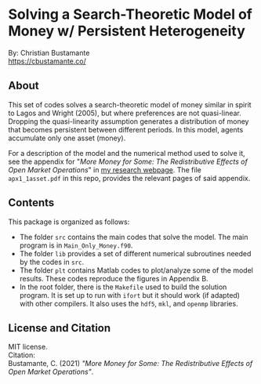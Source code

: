 # Solving a Search-Theoretic Model of Money w/ Persistent Heterogeneity

By: Christian Bustamante <br>
<a href="https://cbustamante.co"><https://cbustamante.co/></a><br>


## About

This set of codes solves a search-theoretic model of money similar in spirit to Lagos and Wright (2005), but where
preferences are not quasi-linear. Dropping the quasi-linearity assumption generates a distribution of
money that becomes persistent between different periods. In this model, agents accumulate only one asset (money).

For a description of the model and the numerical method used to solve it, see the appendix for
"*More Money for Some: The Redistributive Effects of Open Market Operations*" in [my research webpage](https://cbustamante.co/research).
The file `apx1_1asset.pdf` in this repo, provides the relevant pages of said appendix.

## Contents

This package is organized as follows:

- The folder `src` contains the main codes that solve the model. The main program is in `Main_Only_Money.f90`.
- The folder `lib` provides a set of different numerical subroutines needed by the codes in `src`. 
- The folder `plt` contains Matlab codes to plot/analyze some of the model results. These codes reproduce the figures in Appendix B.
- In the root folder, there is the `Makefile` used to build the solution program. It is set up to run with `ifort` but it should work (if adapted) with other compilers. It also uses the `hdf5`, `mkl`, and `openmp` libraries.

## License and Citation

MIT license. <br>
Citation: <br>
Bustamante, C. (2021) *"More Money for Some: The Redistributive Effects of Open Market Operations"*.
